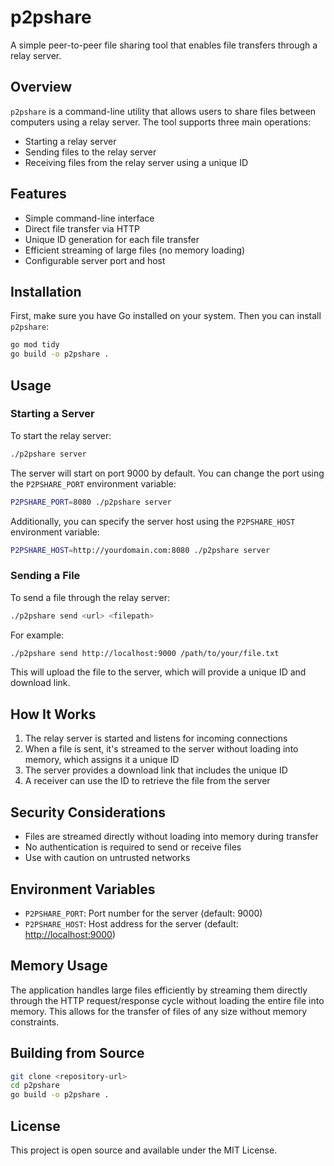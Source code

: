 # p2pshare

A simple peer-to-peer file sharing tool that enables file transfers through a relay server.

## Overview

`p2pshare` is a command-line utility that allows users to share files between computers using a relay server. The tool supports three main operations:

- Starting a relay server
- Sending files to the relay server
- Receiving files from the relay server using a unique ID

## Features

- Simple command-line interface
- Direct file transfer via HTTP
- Unique ID generation for each file transfer
- Efficient streaming of large files (no memory loading)
- Configurable server port and host

## Installation

First, make sure you have Go installed on your system. Then you can install `p2pshare`:

```bash
go mod tidy
go build -o p2pshare .
```

## Usage

### Starting a Server

To start the relay server:

```bash
./p2pshare server
```

The server will start on port 9000 by default. You can change the port using the `P2PSHARE_PORT` environment variable:

```bash
P2PSHARE_PORT=8080 ./p2pshare server
```

Additionally, you can specify the server host using the `P2PSHARE_HOST` environment variable:

```bash
P2PSHARE_HOST=http://yourdomain.com:8080 ./p2pshare server
```

### Sending a File

To send a file through the relay server:

```bash
./p2pshare send <url> <filepath>
```

For example:

```bash
./p2pshare send http://localhost:9000 /path/to/your/file.txt
```

This will upload the file to the server, which will provide a unique ID and download link.

## How It Works

1. The relay server is started and listens for incoming connections
2. When a file is sent, it's streamed to the server without loading into memory, which assigns it a unique ID
3. The server provides a download link that includes the unique ID
4. A receiver can use the ID to retrieve the file from the server

## Security Considerations

- Files are streamed directly without loading into memory during transfer
- No authentication is required to send or receive files
- Use with caution on untrusted networks

## Environment Variables

- `P2PSHARE_PORT`: Port number for the server (default: 9000)
- `P2PSHARE_HOST`: Host address for the server (default: <http://localhost:9000>)

## Memory Usage

The application handles large files efficiently by streaming them directly through the HTTP request/response cycle without loading the entire file into memory. This allows for the transfer of files of any size without memory constraints.

## Building from Source

```bash
git clone <repository-url>
cd p2pshare
go build -o p2pshare .
```

## License

This project is open source and available under the MIT License.

